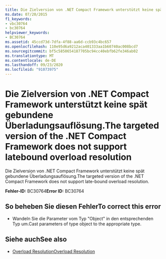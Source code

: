 ```yaml
---
title: Die Zielversion von .NET Compact Framework unterstützt keine spät gebundene Überladungsauflösung.
ms.date: 07/20/2015
f1_keywords:
- vbc30764
- bc30764
helpviewer_keywords:
- BC30764
ms.assetid: 45ccd73d-7dfa-4f88-aa6d-ccb93c4bc657
ms.openlocfilehash: 110e95d6a9212aca401333aa1b60740ac008bcd7
ms.sourcegitcommit: bf5c5850654187705bc94cc40ebfb62fe346ab02
ms.translationtype: MT
ms.contentlocale: de-DE
ms.lasthandoff: 09/23/2020
ms.locfileid: "91073975"
---
```

# <a name="the-targeted-version-of-the-net-compact-framework-does-not-support-latebound-overload-resolution"></a><span data-ttu-id="aa328-102">Die Zielversion von .NET Compact Framework unterstützt keine spät gebundene Überladungsauflösung.</span><span class="sxs-lookup"><span data-stu-id="aa328-102">The targeted version of the .NET Compact Framework does not support latebound overload resolution</span></span>

<span data-ttu-id="aa328-103">Die Zielversion von .NET Compact Framework unterstützt keine spät gebundene Überladungsauflösung.</span><span class="sxs-lookup"><span data-stu-id="aa328-103">The targeted version of the .NET Compact Framework does not support late-bound overload resolution.</span></span>  
  
 <span data-ttu-id="aa328-104">**Fehler-ID:** BC30764</span><span class="sxs-lookup"><span data-stu-id="aa328-104">**Error ID:** BC30764</span></span>  
  
## <a name="to-correct-this-error"></a><span data-ttu-id="aa328-105">So beheben Sie diesen Fehler</span><span class="sxs-lookup"><span data-stu-id="aa328-105">To correct this error</span></span>  
  
- <span data-ttu-id="aa328-106">Wandeln Sie die Parameter vom Typ "Object" in den entsprechenden Typ um.</span><span class="sxs-lookup"><span data-stu-id="aa328-106">Cast parameters of type object to the appropriate type.</span></span>  
  
## <a name="see-also"></a><span data-ttu-id="aa328-107">Siehe auch</span><span class="sxs-lookup"><span data-stu-id="aa328-107">See also</span></span>

- [<span data-ttu-id="aa328-108">Overload Resolution</span><span class="sxs-lookup"><span data-stu-id="aa328-108">Overload Resolution</span></span>](../programming-guide/language-features/procedures/overload-resolution.md)
